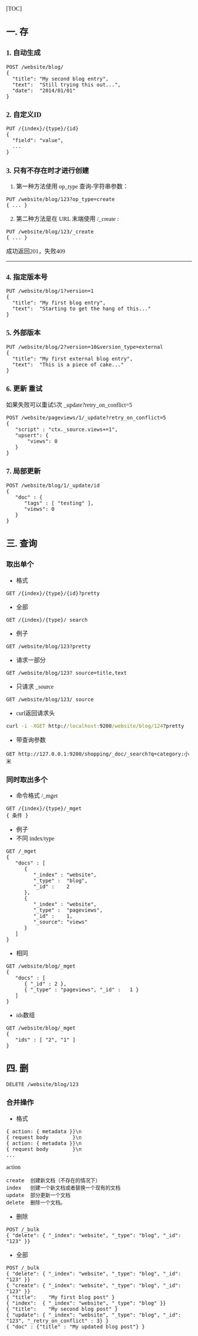 <font face="SimSun" size=3>

[TOC]

## 一. 存

### 1. 自动生成
~~~
POST /website/blog/
{
  "title": "My second blog entry",
  "text":  "Still trying this out...",
  "date":  "2014/01/01"
}
~~~

### 2. 自定义ID
~~~
PUT /{index}/{type}/{id}
{
  "field": "value",
  ...
}
~~~

### 3. 只有不存在时才进行创建

1. 第一种方法使用 op_type 查询-字符串参数：
~~~
PUT /website/blog/123?op_type=create
{ ... }
~~~
2. 第二种方法是在 URL 末端使用 /_create :
~~~
PUT /website/blog/123/_create
{ ... }
~~~

成功返回201，失败409

---

### 4. 指定版本号

~~~
PUT /website/blog/1?version=1 
{
  "title": "My first blog entry",
  "text":  "Starting to get the hang of this..."
}
~~~

### 5. 外部版本

~~~
PUT /website/blog/2?version=10&version_type=external
{
  "title": "My first external blog entry",
  "text":  "This is a piece of cake..."
}
~~~

### 6. 更新 重试

如果失败可以重试5次 _update?retry_on_conflict=5
~~~
POST /website/pageviews/1/_update?retry_on_conflict=5 
{
   "script" : "ctx._source.views+=1",
   "upsert": {
       "views": 0
   }
}
~~~


### 7. 局部更新

~~~
POST /website/blog/1/_update/id
{
   "doc" : {
      "tags" : [ "testing" ],
      "views": 0
   }
}
~~~


## 三. 查询

### 取出单个

- 格式
~~~
GET /{index}/{type}/{id}?pretty
~~~
- 全部
~~~
GET /{index}/{type}/_search
~~~
- 例子
~~~
GET /website/blog/123?pretty
~~~
- 请求一部分
~~~
GET /website/blog/123?_source=title,text
~~~
- 只请求 _source
~~~
GET /website/blog/123/_source
~~~
- curl返回请求头
~~~bat
curl -i -XGET http://localhost:9200/website/blog/124?pretty
~~~
- 带查询参数
~~~
GET http://127.0.0.1:9200/shopping/_doc/_search?q=category:小米
~~~

### 同时取出多个
- 命令格式 /_mget
~~~
GET /{index}/{type}/_mget
{ 条件 }
~~~
- 例子
- 不同 index/type
~~~
GET /_mget
{
   "docs" : [
      {
         "_index" : "website",
         "_type" :  "blog",
         "_id" :    2
      },
      {
         "_index" : "website",
         "_type" :  "pageviews",
         "_id" :    1,
         "_source": "views"
      }
   ]
}
~~~
- 相同
~~~
GET /website/blog/_mget
{
   "docs" : [
      { "_id" : 2 },
      { "_type" : "pageviews", "_id" :   1 }
   ]
}
~~~
- ids数组
~~~
GET /website/blog/_mget
{
   "ids" : [ "2", "1" ]
}
~~~

## 四. 删

~~~
DELETE /website/blog/123
~~~

### 合并操作

- 格式

~~~
{ action: { metadata }}\n
{ request body        }\n
{ action: { metadata }}\n
{ request body        }\n
...
~~~

action

~~~
create  创建新文档（不存在的情况下）
index   创建一个新文档或者替换一个现有的文档
update  部分更新一个文档
delete  删除一个文档。
~~~

- 删除
~~~
POST /_bulk
{ "delete": { "_index": "website", "_type": "blog", "_id": "123" }}

~~~

- 全部
~~~
POST /_bulk
{ "delete": { "_index": "website", "_type": "blog", "_id": "123" }} 
{ "create": { "_index": "website", "_type": "blog", "_id": "123" }}
{ "title":    "My first blog post" }
{ "index":  { "_index": "website", "_type": "blog" }}
{ "title":    "My second blog post" }
{ "update": { "_index": "website", "_type": "blog", "_id": "123", "_retry_on_conflict" : 3} }
{ "doc" : {"title" : "My updated blog post"} } 
~~~



</font>